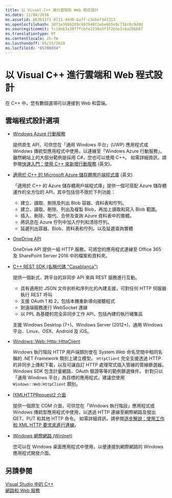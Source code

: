 ```yaml
---
title: 以 Visual C++ 進行雲端和 Web 程式設計
ms.date: 11/04/2016
ms.assetid: b63611f1-9723-44d0-ba7f-c3ebef341313
ms.openlocfilehash: 3d71e36b6209c693940f2ebe6b5e9c73bc0c9d9d
ms.sourcegitcommit: fc1de63a39f7fcbfe2234e3f372b5e1c6a286087
ms.translationtype: HT
ms.contentlocale: zh-TW
ms.lasthandoff: 05/15/2019
ms.locfileid: "65708034"
---
```

# <a name="cloud-and-web-programming-in-visual-c"></a>以 Visual C++ 進行雲端和 Web 程式設計

在 C++ 中，您有數個選項可以連接到 Web 和雲端。

## <a name="cloud-programming-options"></a>雲端程式設計選項

- [Windows Azure 行動服務](http://www.windowsazure.com/develop/mobile/)

  提供原生 API，可供您在「通用 Windows 平台」(UWP) 應用程式或 Windows 傳統型應用程式中使用，以連線至「Windows Azure 行動服務」。 雖然網站上的大部分範例是採用 C#，您也可以使用 C++。 如需詳細資訊，請參閱[快速入門：使用 C++ 來新增行動服務](https://msdn.microsoft.com/library/windows/apps/dn263181.aspx) \(英文\)。

- [適用於 C++ 的 Microsoft Azure 儲存體用戶端程式庫](https://blogs.msdn.microsoft.com/windowsazurestorage/2015/04/29/microsoft-azure-storage-client-library-for-c-v1-0-0-general-availability/) \(英文\)

  「適用於 C++ 的 Azure 儲存體用戶端程式庫」提供一個可搭配 Azure 儲存體運作的全方位的 API，其中包括但不限於下列功能：

  - 建立、讀取、刪除及列出 Blob 容器、資料表和佇列。
  - 建立、讀取、刪除、列出及複製 Blob，再加上讀取和寫入 Blob 範圍。
  - 插入、刪除、取代、合併及查詢 Azure 資料表中的實體。
  - 將訊息在 Azure 佇列中加入佇列和清除佇列。
  - 延遲列出容器、Blob、資料表和佇列，以及延遲查詢實體

- [OneDrive API](https://dev.onedrive.com/README.htm)

  OneDrive API 提供一組 HTTP 服務，可將您的應用程式連線至 Office 365 及 SharePoint Server 2016 中的檔案和資料夾。

- [C++ REST SDK (名稱代碼 "Casablanca")](https://github.com/Microsoft/cpprestsdk)

  提供一個新式、跨平台的非同步 API 來與 REST 服務進行互動。

  - 具有適用於 JSON 文件剖析和序列化的內建支援，可對任何 HTTP 伺服器執行 REST 呼叫
  - 支援 OAuth 1 和 2，包括本機重新導向接聽程式
  - 對遠端服務進行 WebSocket 連線
  - 以 PPL 為基礎的完全非同步工作 API，包括內建的執行緒集區

  支援 Windows Desktop (7+)、Windows Server (2012+)、通用 Windows 平台、Linux、OSX、Android 及 iOS。

- [Windows::Web::Http::HttpClient](/uwp/api/windows.web.http.httpclient)

  Windows 執行階段 HTTP 用戶端類別會在 System.Web 命名空間中相同名稱的 .NET Framework 類別上建立模型。 `HttpClient` 完全支援透過 HTTP 的非同步上傳和下載，以及可讓自訂 HTTP 處理常式插入管線的管線篩選器。 Windows SDK 包含計量網路、OAuth 驗證等等的範例篩選條件。 針對只以「通用 Windows 平台」為目標的應用程式，建議您使用 `Windows::Web:HttpClient` 類別。

- [IXMLHTTPRequest2 介面](/windows/desktop/api/msxml6/nn-msxml6-ixmlhttprequest2)

  提供一個原生 COM 介面，可供您在「Windows 執行階段」應用程式或 Windows 傳統型應用程式中使用，以透過 HTTP 連線至網際網路及發出 GET、PUT 和其他 HTTP 命令。 如需詳細資訊，請參閱[逐步解說：使用工作和 XML HTTP 要求來進行連線](../parallel/concrt/walkthrough-connecting-using-tasks-and-xml-http-requests.md)。

- [Windows 網際網路 (WinInet)](/windows/desktop/WinInet/portal)

  您可以在 Windows 桌面應用程式中使用，以便連接到網際網路的 Windows 應用程式開發介面。

## <a name="see-also"></a>另請參閱

[Visual Studio 中的 C++](../overview/visual-cpp-in-visual-studio.md) <br/>
[網路和 Web 服務](/windows/uwp/networking/)
